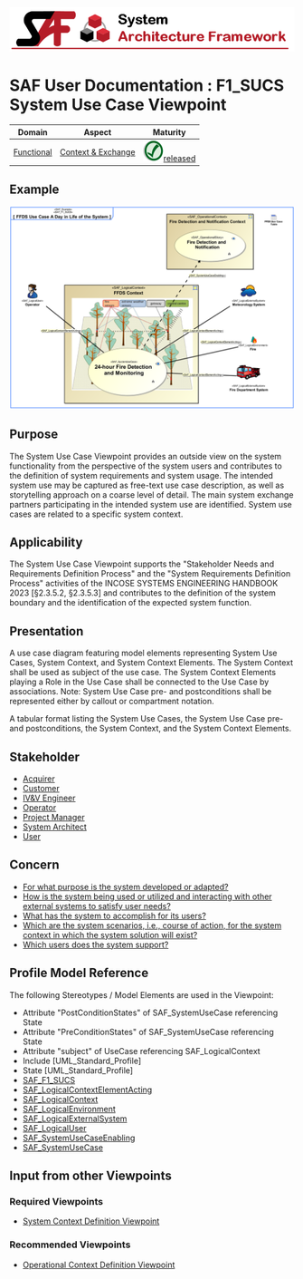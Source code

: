 ![System Architecture Framework](../diagrams/Banner_SAF.png)
# SAF User Documentation : **F1_SUCS** System Use Case Viewpoint
|**Domain**|**Aspect**|**Maturity**|
| --- | --- | --- |
|[Functional](../domains.md#Domain-Functional)|[Context & Exchange](../aspects.md#Aspect-Context-&-Exchange)|![Released](../diagrams/Symbol_confirmed.png )[released](../using-saf/maturity.md#released)|
## Example
![System-Use-Case-Viewpoint-primary-example.svg](../diagrams/vp-examples/System-Use-Case-Viewpoint-primary-example.svg)
## Purpose
The System Use Case Viewpoint provides an outside view on the system functionality from the perspective of the system users and contributes to the definition of system requirements and system usage. The intended system use may be captured as free-text use case description, as well as storytelling approach on a coarse level of detail. The main system exchange partners participating in the intended system use are identified. System use cases are related to a specific system context.
## Applicability
The System Use Case Viewpoint supports the "Stakeholder Needs and Requirements Definition Process" and the "System Requirements Definition Process" activities of the INCOSE SYSTEMS ENGINEERING HANDBOOK 2023 [§2.3.5.2, §2.3.5.3] and contributes to the definition of the system boundary and the identification of the expected system function.
## Presentation
A use case diagram featuring model elements representing System Use Cases, System Context, and System Context Elements. The System Context shall be used as subject of the use case. The System Context Elements playing a Role in the Use Case shall be connected to the Use Case by associations.
Note: System Use Case pre- and postconditions shall be represented either by callout or compartment notation.

A tabular format listing the System Use Cases, the System Use Case pre- and postconditions, the System Context, and the System Context Elements.

## Stakeholder
* [Acquirer](../stakeholders.md#Acquirer)
* [Customer](../stakeholders.md#Customer)
* [IV&V Engineer](../stakeholders.md#IV&V-Engineer)
* [Operator](../stakeholders.md#Operator)
* [Project Manager](../stakeholders.md#Project-Manager)
* [System Architect](../stakeholders.md#System-Architect)
* [User](../stakeholders.md#User)
## Concern
* [For what purpose is the system developed or adapted?](../concerns.md#_2021x_2_6d8019d_1674945898325_22078_35809)
* [How is the system being used or utilized and interacting with other external systems to satisfy user needs?](../concerns.md#_2021x_2_8710274_1674576758841_451500_23327)
* [What has the system to accomplish for its users?](../concerns.md#_2021x_2_8710274_1697469571914_800497_36599)
* [Which are the system scenarios, i.e., course of action, for the system context in which the system solution will exist?](../concerns.md#_2021x_2_6d8019d_1674922633861_96675_24986)
* [Which users does the system support? ](../concerns.md#_2021x_2_6d8019d_1675459822996_961402_23325)
## Profile Model Reference
The following Stereotypes / Model Elements are used in the Viewpoint:
* Attribute "PostConditionStates" of SAF_SystemUseCase referencing State
* Attribute "PreConditionStates" of SAF_SystemUseCase referencing State
* Attribute "subject" of UseCase referencing SAF_LogicalContext
* Include [UML_Standard_Profile]
* State [UML_Standard_Profile]
* [SAF_F1_SUCS](../stereotypes.md#SAF_F1_SUCS)
* [SAF_LogicalContextElementActing](../stereotypes.md#SAF_LogicalContextElementActing)
* [SAF_LogicalContext](../stereotypes.md#SAF_LogicalContext)
* [SAF_LogicalEnvironment](../stereotypes.md#SAF_LogicalEnvironment)
* [SAF_LogicalExternalSystem](../stereotypes.md#SAF_LogicalExternalSystem)
* [SAF_LogicalUser](../stereotypes.md#SAF_LogicalUser)
* [SAF_SystemUseCaseEnabling](../stereotypes.md#SAF_SystemUseCaseEnabling)
* [SAF_SystemUseCase](../stereotypes.md#SAF_SystemUseCase)
## Input from other Viewpoints
### Required Viewpoints
* [System Context Definition Viewpoint](System-Context-Definition-Viewpoint.md)
### Recommended Viewpoints
* [Operational Context Definition Viewpoint](Operational-Context-Definition-Viewpoint.md)
